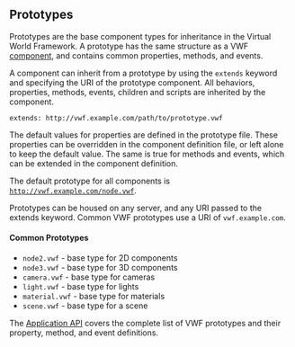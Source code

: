 ## <a name="prototypes">Prototypes</a>

Prototypes are the base component types for inheritance in the Virtual World Framework. A prototype has the same structure as a VWF [component](#components), and contains common properties, methods, and events. 

A component can inherit from a prototype by using the <code>extends</code> keyword and specifying the URI of the prototype component. All behaviors, properties, methods, events, children and scripts are inherited by the component. 

	extends: http://vwf.example.com/path/to/prototype.vwf

The default values for properties are defined in the prototype file. These properties can be overridden in the component definition file, or left alone to keep the default value. The same is true for methods and events, which can be extended in the component definition. 

The default prototype for all components is <code>http://vwf.example.com/node.vwf</code>.

Prototypes can be housed on any server, and any URI passed to the extends keyword. Common VWF prototypes use a URI of <code>vwf.example.com</code>.

#### Common Prototypes

* <code>node2.vwf</code> - base type for 2D components
* <code>node3.vwf</code> - base type for 3D components
* <code>camera.vwf</code> - base type for cameras
* <code>light.vwf</code> - base type for lights
* <code>material.vwf</code> - base type for materials
* <code>scene.vwf</code> - base type for a scene

The [Application API](#application-api) covers the complete list of VWF prototypes and their property, method, and event definitions.
